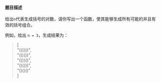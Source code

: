 #### 题目描述

给出```n```代表生成括号的对数，请你写出一个函数，使其能够生成所有可能的并且有效的括号组合。

例如，给出 ```n = 3```，生成结果为：

>   [     
        "((()))",   
        "(()())",   
        "(())()",   
        "()(())",   
        "()()()"    
    ]

